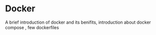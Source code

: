# Docker
A brief introduction of docker and its benifits, introduction about docker compose , few dockerfiles 
